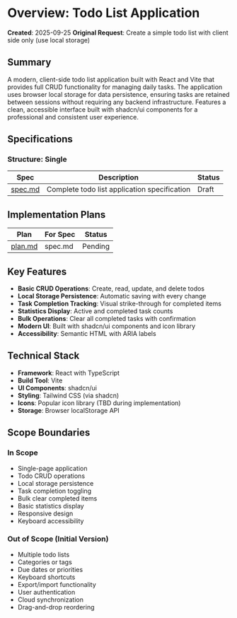 # Overview: Todo List Application

**Created**: 2025-09-25
**Original Request**: Create a simple todo list with client side only (use local storage)

## Summary
A modern, client-side todo list application built with React and Vite that provides full CRUD functionality for managing daily tasks. The application uses browser local storage for data persistence, ensuring tasks are retained between sessions without requiring any backend infrastructure. Features a clean, accessible interface built with shadcn/ui components for a professional and consistent user experience.

## Specifications

### Structure: Single

| Spec | Description | Status |
|------|-------------|--------|
| [spec.md](./spec.md) | Complete todo list application specification | Draft |

## Implementation Plans

| Plan | For Spec | Status |
|------|----------|--------|
| [plan.md](./plan.md) | spec.md | Pending |

## Key Features
- **Basic CRUD Operations**: Create, read, update, and delete todos
- **Local Storage Persistence**: Automatic saving with every change
- **Task Completion Tracking**: Visual strike-through for completed items
- **Statistics Display**: Active and completed task counts
- **Bulk Operations**: Clear all completed tasks with confirmation
- **Modern UI**: Built with shadcn/ui components and icon library
- **Accessibility**: Semantic HTML with ARIA labels

## Technical Stack
- **Framework**: React with TypeScript
- **Build Tool**: Vite
- **UI Components**: shadcn/ui
- **Styling**: Tailwind CSS (via shadcn)
- **Icons**: Popular icon library (TBD during implementation)
- **Storage**: Browser localStorage API

## Scope Boundaries
### In Scope
- Single-page application
- Todo CRUD operations
- Local storage persistence
- Task completion toggling
- Bulk clear completed items
- Basic statistics display
- Responsive design
- Keyboard accessibility

### Out of Scope (Initial Version)
- Multiple todo lists
- Categories or tags
- Due dates or priorities
- Keyboard shortcuts
- Export/import functionality
- User authentication
- Cloud synchronization
- Drag-and-drop reordering